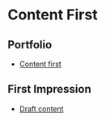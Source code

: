 # Content First

## Portfolio

- [Content first](../index.md) <!-- Step out of this folder and link to your home page. See: Step 2 -->

## First Impression

- [Draft content](/ajovt3-zs23-vskk/02-first-impression/)
